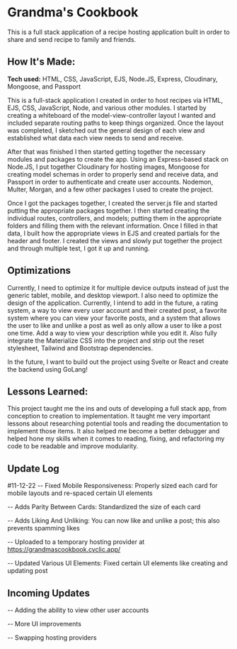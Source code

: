 # Grandma's Cookbook 
This is a full stack application of a recipe hosting application built in order to share and send recipe to family and friends. 


## How It's Made:

**Tech used:** HTML, CSS, JavaScript, EJS, Node.JS, Express, Cloudinary, Mongoose, and Passport

This is a full-stack application I created in order to host recipes via HTML, EJS, CSS, JavaScript, Node, and various other modules. I started by creating a whiteboard of the model-view-controller layout I wanted and included separate routing paths to keep things organized. Once the layout was completed, I sketched out the general design of each view and established what data each view needs to send and receive.

After that was finished I then started getting together the necessary modules and packages to create the app. Using an Express-based stack on Node.JS, I put together Cloudinary for hosting images, Mongoose for creating model schemas in order to properly send and receive data, and Passport in order to authenticate and create user accounts. Nodemon, Multer, Morgan, and a few other packages I used to create the project.

Once I got the packages together, I created the server.js file and started putting the appropriate packages together. I then started creating the individual routes, controllers, and models; putting them in the appropriate folders and filling them with the relevant information. Once I filled in that data, I built how the appropriate views in EJS and created partials for the header and footer. I created the views and slowly put together the project and through multiple test, I got it up and running.

## Optimizations

Currently, I need to optimize it for multiple device outputs instead of just the generic tablet, mobile, and desktop viewport. I also need to optimize the design of the application. Currently, I intend to add in the future, a rating system, a way to view every user account and their created post, a favorite system where you can view your favorite posts, and a system that allows the user to like and unlike a post as well as only allow a user to like a post one time. Add a way to view your description while you edit it. Also fully integrate the Materialize CSS into the project and strip out the reset stylesheet, Tailwind and Bootstrap dependencies.

In the future, I want to build out the project using Svelte or React and create the backend using GoLang!

## Lessons Learned:

This project taught me the ins and outs of developing a full stack app, from conception to creation to implementation. It taught me very important lessons about researching potential tools and reading the documentation to implement those items. It also helped me become a better debugger and helped hone my skills when it comes to reading, fixing, and refactoring my code to be readable and improve modularity.


## Update Log

#11-12-22
-- Fixed Mobile Responsiveness: Properly sized each card for mobile layouts and re-spaced certain UI elements

-- Adds Parity Between Cards: Standardized the size of each card

-- Adds Liking And Unliking: You can now like and unlike a post; this also prevents spamming likes 

-- Uploaded to a temporary hosting provider at https://grandmascookbook.cyclic.app/

-- Updated Various UI Elements: Fixed certain UI elements like creating and updating post

## Incoming Updates

-- Adding the ability to view other user accounts

-- More UI improvements

-- Swapping hosting providers 


